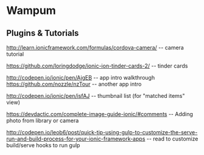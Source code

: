 Wampum
======

Plugins & Tutorials
-------------------
http://learn.ionicframework.com/formulas/cordova-camera/ -- camera tutorial

https://github.com/loringdodge/ionic-ion-tinder-cards-2/ -- tinder cards

http://codepen.io/ionic/pen/AjgEB -- app intro walkthrough
https://github.com/nozzle/nzTour -- another app intro

http://codepen.io/ionic/pen/isfAJ -- thumbnail list (for "matched items" view)

https://devdactic.com/complete-image-guide-ionic/#comments -- Adding photo from library or camera

http://codepen.io/leob6/post/quick-tip-using-gulp-to-customize-the-serve-run-and-build-process-for-your-ionic-framework-apps -- read to customize build/serve hooks to run gulp
